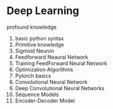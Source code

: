 # Deep Learning
 profound knowledge

 1) basic python syntax
 2) Primitive knowledge
 3) Sigmoid Neuron
 4) Feedforward Neaural Network
 5) Training FeedForward Neural Network
 6) Optimization Algorithms
 7) Pytorch basics
 8) Convolutional Neural Network
 9) Deep Convolutional Neural Networks
 10) Sequence Models
 11) Encoder-Decoder Model
 